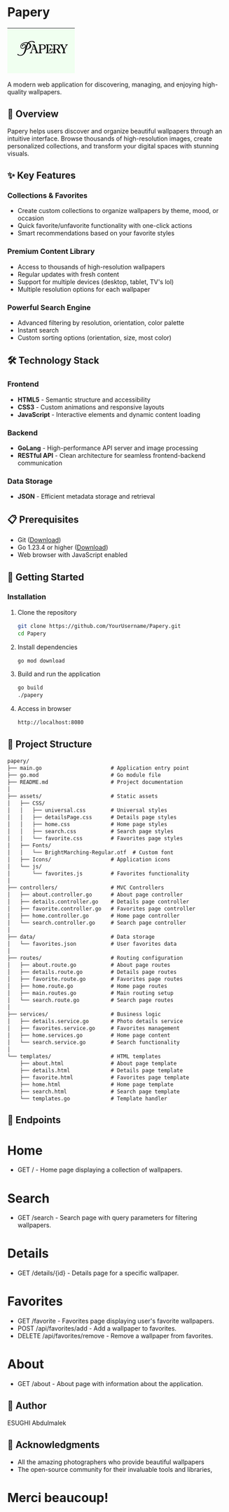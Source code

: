 # Papery

![Papery Logo](/assets/Icons/paperyLogo.png)

A modern web application for discovering, managing, and enjoying high-quality wallpapers.

## 🌟 Overview

Papery helps users discover and organize beautiful wallpapers through an intuitive interface. Browse thousands of high-resolution images, create personalized collections, and transform your digital spaces with stunning visuals.

## ✨ Key Features

### Collections & Favorites
- Create custom collections to organize wallpapers by theme, mood, or occasion
- Quick favorite/unfavorite functionality with one-click actions
- Smart recommendations based on your favorite styles

### Premium Content Library
- Access to thousands of high-resolution wallpapers
- Regular updates with fresh content
- Support for multiple devices (desktop, tablet, TV's lol)
- Multiple resolution options for each wallpaper

### Powerful Search Engine
- Advanced filtering by resolution, orientation, color palette
- Instant search
- Custom sorting options (orientation, size, most color)

## 🛠️ Technology Stack

### Frontend
- **HTML5** - Semantic structure and accessibility
- **CSS3** - Custom animations and responsive layouts
- **JavaScript** - Interactive elements and dynamic content loading

### Backend
- **GoLang** - High-performance API server and image processing
- **RESTful API** - Clean architecture for seamless frontend-backend communication

### Data Storage
- **JSON** - Efficient metadata storage and retrieval

## 📋 Prerequisites

- Git ([Download](https://git-scm.com/downloads))
- Go 1.23.4 or higher ([Download](https://go.dev/dl/))
- Web browser with JavaScript enabled

## 🚀 Getting Started

### Installation

1. Clone the repository
   ```bash
   git clone https://github.com/YourUsername/Papery.git
   cd Papery
   ```

2. Install dependencies
   ```bash
   go mod download
   ```

3. Build and run the application
   ```bash
   go build
   ./papery
   ```

4. Access in browser
   ```
   http://localhost:8080
   ```

## 🧩 Project Structure

```
papery/
├── main.go                      # Application entry point
├── go.mod                       # Go module file
├── README.md                    # Project documentation
│
├── assets/                      # Static assets
│   ├── CSS/
│   │   ├── universal.css        # Universal styles
│   │   ├── detailsPage.css      # Details page styles
│   │   ├── home.css             # Home page styles
│   │   ├── search.css           # Search page styles
│   │   └── favorite.css         # Favorites page styles
│   ├── Fonts/
│   │   └── BrightMarching-Regular.otf  # Custom font
│   ├── Icons/                   # Application icons
│   └── js/
│       └── favorites.js         # Favorites functionality
│
├── controllers/                 # MVC Controllers
│   ├── about.controller.go      # About page controller
│   ├── details.controller.go    # Details page controller
│   ├── favorite.controller.go   # Favorites page controller
│   ├── home.controller.go       # Home page controller
│   └── search.controller.go     # Search page controller
│
├── data/                        # Data storage
│   └── favorites.json           # User favorites data
│
├── routes/                      # Routing configuration
│   ├── about.route.go           # About page routes
│   ├── details.route.go         # Details page routes
│   ├── favorite.route.go        # Favorites page routes
│   ├── home.route.go            # Home page routes 
│   ├── main.routes.go           # Main routing setup
│   └── search.route.go          # Search page routes
│
├── services/                    # Business logic
│   ├── details.service.go       # Photo details service
│   ├── favorites.service.go     # Favorites management
│   ├── home.services.go         # Home page content
│   └── search.service.go        # Search functionality
│
└── templates/                   # HTML templates
    ├── about.html               # About page template
    ├── details.html             # Details page template
    ├── favorite.html            # Favorites page template
    ├── home.html                # Home page template
    ├── search.html              # Search page template
    └── templates.go             # Template handler
```
## 📡 Endpoints

# Home
- GET / - Home page displaying a collection of wallpapers.

# Search
- GET /search - Search page with query parameters for filtering wallpapers.

# Details
- GET /details/{id} - Details page for a specific wallpaper.

# Favorites
- GET /favorite - Favorites page displaying user's favorite wallpapers.
- POST /api/favorites/add - Add a wallpaper to favorites.
- DELETE /api/favorites/remove - Remove a wallpaper from favorites.

# About
- GET /about - About page with information about the application.

## 🤝 Author

ESUGHI Abdulmalek

## 🙏 Acknowledgments

- All the amazing photographers who provide beautiful wallpapers
- The open-source community for their invaluable tools and libraries, 

# Merci beaucoup!
